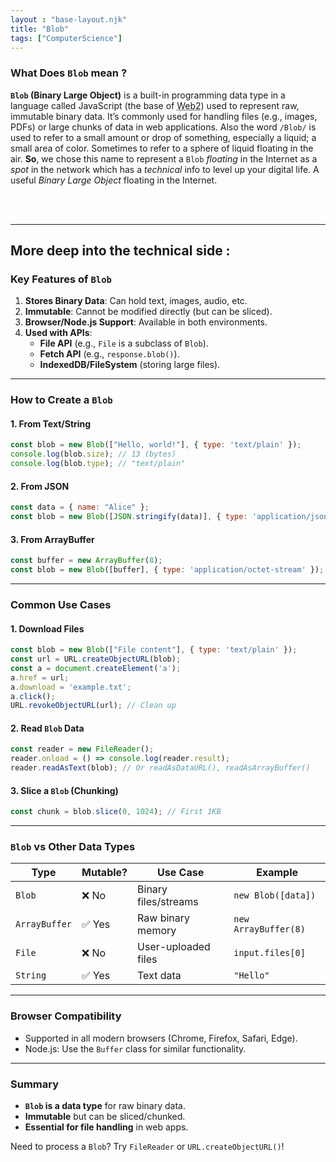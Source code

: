 ```yaml
---
layout : "base-layout.njk"
title: "Blob"
tags: ["ComputerScience"]
---
```

### **What Does `Blob` mean ?**  

**`Blob` (Binary Large Object)** is a built-in programming data type in a language called JavaScript (the base of <abbr title="The current web that you now and using" >Web2</abbr>) used to represent raw, immutable binary data. It’s commonly used for handling files (e.g., images, PDFs) or large chunks of data in web applications. Also the word `/Blob/` is used to refer to a small amount or drop of something, especially a liquid; a small area of color. Sometimes to refer to a sphere of liquid floating in the air. **So**, we chose this name to represent a `Blob` *floating* in the Internet as a *spot* in the network which has a *technical* info to level up your digital life. A useful *Binary Large Object* floating in the Internet.

<br>
<br>

---
## More deep into the technical side : 

### **Key Features of `Blob`**
1. **Stores Binary Data**: Can hold text, images, audio, etc.  
2. **Immutable**: Cannot be modified directly (but can be sliced).  
3. **Browser/Node.js Support**: Available in both environments.  
4. **Used with APIs**:  
   - **File API** (e.g., `File` is a subclass of `Blob`).  
   - **Fetch API** (e.g., `response.blob()`).  
   - **IndexedDB/FileSystem** (storing large files).  

---

### **How to Create a `Blob`**
#### **1. From Text/String**
```javascript
const blob = new Blob(["Hello, world!"], { type: 'text/plain' });
console.log(blob.size); // 13 (bytes)
console.log(blob.type); // "text/plain"
```

#### **2. From JSON**
```javascript
const data = { name: "Alice" };
const blob = new Blob([JSON.stringify(data)], { type: 'application/json' });
```

#### **3. From ArrayBuffer**
```javascript
const buffer = new ArrayBuffer(8);
const blob = new Blob([buffer], { type: 'application/octet-stream' });
```

---

### **Common Use Cases**
#### **1. Download Files**
```javascript
const blob = new Blob(["File content"], { type: 'text/plain' });
const url = URL.createObjectURL(blob);
const a = document.createElement('a');
a.href = url;
a.download = 'example.txt';
a.click();
URL.revokeObjectURL(url); // Clean up
```

#### **2. Read `Blob` Data**
```javascript
const reader = new FileReader();
reader.onload = () => console.log(reader.result);
reader.readAsText(blob); // Or readAsDataURL(), readAsArrayBuffer()
```

#### **3. Slice a `Blob` (Chunking)**
```javascript
const chunk = blob.slice(0, 1024); // First 1KB
```

---

### **`Blob` vs Other Data Types**
| Type       | Mutable? | Use Case                     | Example                  |
|------------|----------|------------------------------|--------------------------|
| `Blob`     | ❌ No    | Binary files/streams         | `new Blob([data])`       |
| `ArrayBuffer` | ✅ Yes | Raw binary memory            | `new ArrayBuffer(8)`     |
| `File`     | ❌ No    | User-uploaded files          | `input.files[0]`         |
| `String`   | ✅ Yes   | Text data                    | `"Hello"`                |

---

### **Browser Compatibility**
- Supported in all modern browsers (Chrome, Firefox, Safari, Edge).  
- Node.js: Use the `Buffer` class for similar functionality.  

---

### **Summary**
- **`Blob` is a data type** for raw binary data.  
- **Immutable** but can be sliced/chunked.  
- **Essential for file handling** in web apps.  

Need to process a `Blob`? Try `FileReader` or `URL.createObjectURL()`! 
